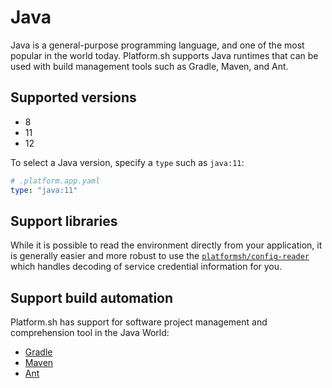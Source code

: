 # Java

Java is a general-purpose programming language, and one of the most popular in the world today. Platform.sh supports Java runtimes that can be used with build management tools such as Gradle, Maven, and Ant.


## Supported versions

* 8
* 11
* 12


To select a Java version, specify a `type` such as `java:11`:

```yaml
# .platform.app.yaml
type: "java:11"
```


## Support libraries

While it is possible to read the environment directly from your application, it is generally easier and more robust to use the [`platformsh/config-reader`](https://github.com/platformsh/config-reader-java) which handles decoding of service credential information for you.

## Support build automation

Platform.sh has support for software project management and comprehension tool in the Java World: 

* [Gradle](https://gradle.org/)
* [Maven](https://maven.apache.org/)
* [Ant](https://ant.apache.org/)


<!---
## Accessing services

To access various [services](/configuration/services.md) with Java, see the following examples.  The individual service pages have more information on configuring each service.

{% codetabs name="Elasticsearch", type="php", url="https://examples.docs.platform.sh/php/elasticsearch" -%}

{% language name="Memcached", type="php", url="https://examples.docs.platform.sh/php/memcached" -%}

{% language name="MongoDB", type="php", url="https://examples.docs.platform.sh/php/mongodb" -%}

{% language name="MySQL", type="php", url="https://examples.docs.platform.sh/php/mysql" -%}

{% language name="PostgreSQL", type="php", url="https://examples.docs.platform.sh/php/postgresql" -%}

{% language name="RabbitMQ", type="php", url="https://examples.docs.platform.sh/php/rabbitmq" -%}

{% language name="Redis", type="php", url="https://examples.docs.platform.sh/php/redis" -%}

{% language name="Solr", type="php", url="https://examples.docs.platform.sh/php/solr" -%}

{%- endcodetabs %}



## Project templates

A number of project templates for major Java applications are available on GitHub. Not all of them are proactively maintained but all can be used as a starting point or reference for building your own website or web application.

### Applications


#### Maven Spring
* [Spring Boot MySQL](https://github.com/platformsh/platformsh-example-ezplatform)
* [Spring Boot PostgreSQL](https://github.com/platformsh/platformsh-example-ezplatform)
* [Spring Boot MongoDB](https://github.com/platformsh/platformsh-example-ezplatform)
* [Spring Boot Memcached](https://github.com/platformsh/platformsh-example-ezplatform)
* [Spring Boot Redis](https://github.com/platformsh/platformsh-example-ezplatform)
* [Spring Boot Elasticsearch](https://github.com/platformsh/platformsh-example-ezplatform)

#### Gradle Spring

* [Spring Boot MySQL](https://github.com/platformsh/platformsh-example-ezplatform)
* [Spring Boot PostgreSQL](https://github.com/platformsh/platformsh-example-ezplatform)
* [Spring Boot MongoDB](https://github.com/platformsh/platformsh-example-ezplatform)
* [Spring Boot Memcached](https://github.com/platformsh/platformsh-example-ezplatform)
* [Spring Boot Redis](https://github.com/platformsh/platformsh-example-ezplatform)
* [Spring Boot Elasticsearch](https://github.com/platformsh/platformsh-example-ezplatform)


#### Maven Jakarta
* The same sample above (generic)
* Apache TomEE
* Payara
* Thorntail

#### Visual sample
Spring MVC
Jakarta EE and MVC SPEC

-->
